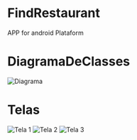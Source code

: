 # FindRestaurant
APP for android Plataform

# DiagramaDeClasses
![Diagrama](https://github.com/Cesargardellim/FindRestaurant/tree/master/Images/DiagramaDeClasses.jpg)

# Telas

![Tela 1](https://github.com/Cesargardellim/FindRestaurant/tree/master/Images/1.jpg)
![Tela 2](https://github.com/Cesargardellim/FindRestaurant/tree/master/Images/2.jpg)
![Tela 3](https://github.com/Cesargardellim/FindRestaurant/tree/master/Images/3.jpg)